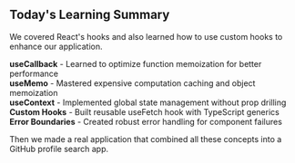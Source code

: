 ## Today's Learning Summary

We covered React's hooks and also learned how to use custom hooks to enhance our application.

**useCallback** - Learned to optimize function memoization for better performance  
**useMemo** - Mastered expensive computation caching and object memoization  
**useContext** - Implemented global state management without prop drilling  
**Custom Hooks** - Built reusable useFetch hook with TypeScript generics  
**Error Boundaries** - Created robust error handling for component failures


Then we made a real application that combined all these concepts into a GitHub profile search app.

